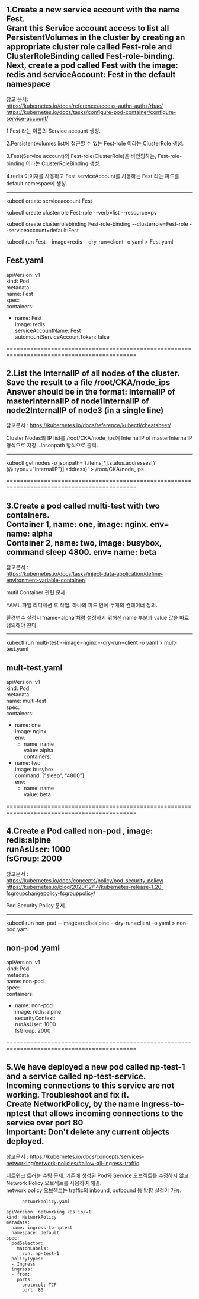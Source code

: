 1.Create a new service account with the name Fest.   
Grant this Service account access to list all PersistentVolumes in the cluster by creating an   
appropriate cluster role called Fest-role and ClusterRoleBinding called Fest-role-binding.   
Next, create a pod called Fest with the image: redis and serviceAccount: Fest in the default namespace   
------   

참고 문서:    
https://kubernetes.io/docs/reference/access-authn-authz/rbac/   
https://kubernetes.io/docs/tasks/configure-pod-container/configure-service-account/   
          
1.Fest 라는 이름의 Service account 생성.   

2.PersistentVolumes list에 접근할 수 있는 Fest-role 이라는 ClusterRole 생성.   

3.Fest(Service account)와 Fest-role(ClusterRole)을 바인딩하는, Fest-role-binding 이라는 ClusterRoleBinding 생성.   

4.redis 이미지를 사용하고 Fest serviceAccount를 사용하는 Fest 라는 파드를 default namespae에 생성.    

     
---   
kubectl create serviceaccount Fest   

kubectl create clusterrole Fest-role --verb=list --resource=pv   

kubectl create clusterrolebinding Fest-role-binding --clusterrole=Fest-role --serviceaccount=default:Fest   

kubectl run Fest --image=redis --dry-run=client -o yaml > Fest.yaml

Fest.yaml
---
apiVersion: v1   
kind: Pod   
metadata:   
  name: Fest   
spec:   
  containers:   
  - name: Fest      
    image: redis      
  serviceAccountName: Fest   
  automountServiceAccountToken: false   
   
   
============================================================================================      
   
2.List the InternalIP of all nodes of the cluster. Save the result to a file /root/CKA/node_ips   
Answer should be in the format: InternalIP of master<space>InternalIP of node1<space>InternalIP of node2<space>InternalIP of node3 (in a single line)   
---
참고문서 :
https://kubernetes.io/docs/reference/kubectl/cheatsheet/   

Cluster Nodes의 IP list를 /root/CKA/node_ips에 InternalIP of master<space>InternalIP 형식으로 저장. Jasonpath 방식으로 출력.
       
---
          
kubectl get nodes -o jsonpath='{.items[*].status.addresses[?(@.type=="InternalIP")].address}' > /root/CKA/node_ips   
          

============================================================================================
     
3.Create a pod called multi-test with two containers.     
Container 1, name: one, image: nginx. env= name: alpha   
Container 2, name: two, image: busybox, command sleep 4800. env= name: beta 
----------------------------    

참고문서 :   
https://kubernetes.io/docs/tasks/inject-data-application/define-environment-variable-container/    

mutil Container 관련 문제.   

YAML 파일 리디렉션 후 작업. 하나의 파드 안에 두개의 컨테이너 정의.   

환경변수 설정시  'name=alpha'처럼 설정하기 위해선 name 부분과 value 값을 따로 정의해야 한다.   

---


kubectl run multi-test --image=nginx --dry-run=client -o yaml > mult-test.yaml   

mult-test.yaml   
---
apiVersion: v1   
kind: Pod   
metadata:   
  name: multi-test   
spec:   
  containers:   
  - name: one   
    image: nginx   
    env:   
    - name: name   
      value: alpha   
  containers:   
  - name: two    
    image: busybox   
    command: ["sleep", "4800"]   
    env:   
    -  name: name   
       value: beta    
          
         
============================================================================================   
          
4.Create a Pod called non-pod , image: redis:alpine   
runAsUser: 1000   
fsGroup: 2000   
---   
참고문서 :   
https://kubernetes.io/docs/concepts/policy/pod-security-policy/   
https://kubernetes.io/blog/2020/12/14/kubernetes-release-1.20-fsgroupchangepolicy-fsgrouppolicy/   
          
Pod Security Policy 문제.   
   
---   
kubectl run non-pod --image=redis:alpine --dry-run=client -o yaml > non-pod.yaml   

non-pod.yaml   
---   
apiVersion: v1   
kind: Pod   
metadata:   
  name: non-pod   
spec:   
  containers:    
  - name: non-pod   
    image: redis:alpine   
  securityContext:   
    runAsUser: 1000      
    fsGroup: 2000   
          

============================================================================================   
          
5.We have deployed a new pod called np-test-1 and a service called np-test-service.    
Incoming connections to this service are not working. Troubleshoot and fix it.   
Create NetworkPolicy, by the name ingress-to-nptest that allows incoming connections to the service over port 80   
Important: Don't delete any current objects deployed.   
---          
참고문서 : 
https://kubernetes.io/docs/concepts/services-networking/network-policies/#allow-all-ingress-traffic             

네트워크 트러블 슈팅 문제. 기존에 생성된 Pod와 Service 오브젝트를 수정하지 않고 Network Policy 오브젝트를 사용하여 해결.   
network policy 오브젝트는 traffic의 inbound, outbound 등 방향 설정이 가능.   

          networkpolicy.yaml   
```
apiVersion: networking.k8s.io/v1
kind: NetworkPolicy
metadata:
  name: ingress-to-nptest
  namespace: default
spec:
  podSelector:
    matchLabels:
      run: np-test-1
  policyTypes:
  - Ingress
  ingress:
  - from:
    ports:
    - protocol: TCP
      port: 80
```          
